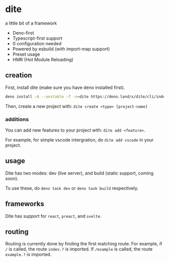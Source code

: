# dite

a little bit of a framework

- Deno-first
- Typescript-first support
- 0 configuration needed
- Powered by esbuild (with import-map support)
- Preset usage
- HMR (Hot Module Reloading)

## creation

First, install dite (make sure you have deno installed first).

```bash
deno install -A --unstable -f -n=dite https://deno.land/x/dite/cli/index.ts
```

Then, create a new project with: `dite create <type> [project-name]`

### additions

You can add new features to your project with: `dite add <feature>`.

For example, for simple vscode intergration, do `dite add vscode` in your
project.

## usage

Dite has two modes: dev (live server), and build (static support, coming soon).

To use these, do `deno task dev` or `deno task build` respectively.

## frameworks

Dite has support for `react`, `preact`, and `svelte`.
## routing

Routing is currently done by finding the first matching route. For example, if
`/` is called, the route `index.?` is imported. If `/example` is called, the
route `example.?` is imported.
